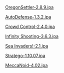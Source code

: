 <p><a href="https://archive.org/download/oregon-settler-2.8.9/OregonSettler-2.8.9.ipa">OregonSettler-2.8.9.ipa</a></p>
<p><a href="https://archive.org/download/auto-defense-1.3.2/AutoDefense-1.3.2.ipa">AutoDefense-1.3.2.ipa</a></p>
<p><a href="https://archive.org/download/crowd-control-2.4.0/Crowd%20Control-2.4.0.ipa">Crowd Control-2.4.0.ipa</a></p>
<p><a href="https://archive.org/download/infinity-shooting-3.6.3/Infinity%20Shooting-3.6.3.ipa">Infinity Shooting-3.6.3.ipa</a></p>
<p><a href="https://archive.org/download/sea-invaders-2.1/Sea%20Invaders%21-2.1.ipa">Sea Invaders!-2.1.ipa</a></p>
<p><a href="https://archive.org/download/stratego-1.10.07/Stratego-1.10.07.ipa">Stratego-1.10.07.ipa</a></p>
<p><a href="https://archive.org/download/mecca-noid-4.02/MeccaNoid-4.02.ipa">MeccaNoid-4.02.ipa</a></p>